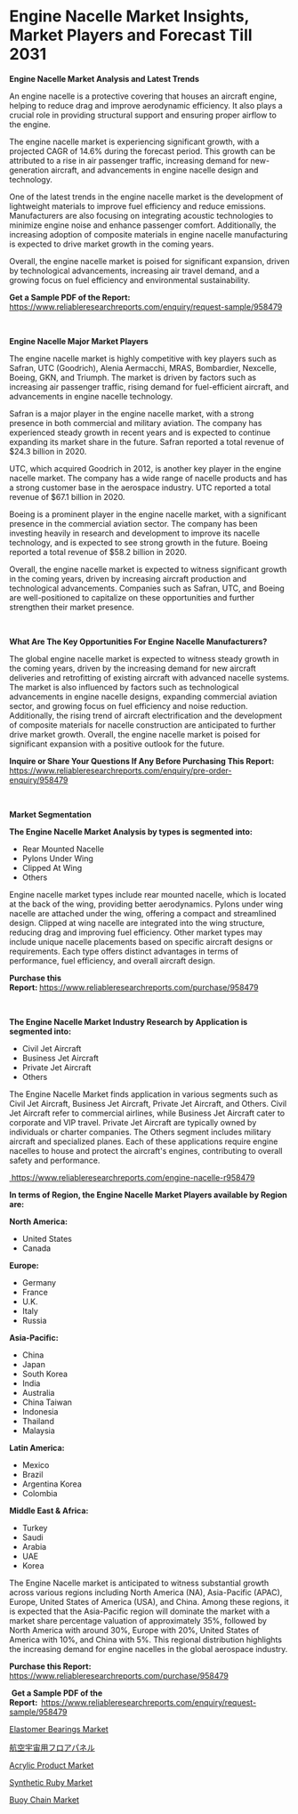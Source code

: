 <p><h1>Engine Nacelle Market Insights, Market Players and Forecast Till 2031</h1></p><p><strong>Engine Nacelle Market Analysis and Latest Trends</strong></p>
<p><p>An engine nacelle is a protective covering that houses an aircraft engine, helping to reduce drag and improve aerodynamic efficiency. It also plays a crucial role in providing structural support and ensuring proper airflow to the engine.</p><p>The engine nacelle market is experiencing significant growth, with a projected CAGR of 14.6% during the forecast period. This growth can be attributed to a rise in air passenger traffic, increasing demand for new-generation aircraft, and advancements in engine nacelle design and technology. </p><p>One of the latest trends in the engine nacelle market is the development of lightweight materials to improve fuel efficiency and reduce emissions. Manufacturers are also focusing on integrating acoustic technologies to minimize engine noise and enhance passenger comfort. Additionally, the increasing adoption of composite materials in engine nacelle manufacturing is expected to drive market growth in the coming years.</p><p>Overall, the engine nacelle market is poised for significant expansion, driven by technological advancements, increasing air travel demand, and a growing focus on fuel efficiency and environmental sustainability.</p></p>
<p><strong>Get a Sample PDF of the Report:&nbsp;</strong> <a href="https://www.reliableresearchreports.com/enquiry/request-sample/958479">https://www.reliableresearchreports.com/enquiry/request-sample/958479</a></p>
<p>&nbsp;</p>
<p><strong>Engine Nacelle Major Market Players</strong></p>
<p><p>The engine nacelle market is highly competitive with key players such as Safran, UTC (Goodrich), Alenia Aermacchi, MRAS, Bombardier, Nexcelle, Boeing, GKN, and Triumph. The market is driven by factors such as increasing air passenger traffic, rising demand for fuel-efficient aircraft, and advancements in engine nacelle technology.</p><p>Safran is a major player in the engine nacelle market, with a strong presence in both commercial and military aviation. The company has experienced steady growth in recent years and is expected to continue expanding its market share in the future. Safran reported a total revenue of $24.3 billion in 2020.</p><p>UTC, which acquired Goodrich in 2012, is another key player in the engine nacelle market. The company has a wide range of nacelle products and has a strong customer base in the aerospace industry. UTC reported a total revenue of $67.1 billion in 2020.</p><p>Boeing is a prominent player in the engine nacelle market, with a significant presence in the commercial aviation sector. The company has been investing heavily in research and development to improve its nacelle technology, and is expected to see strong growth in the future. Boeing reported a total revenue of $58.2 billion in 2020.</p><p>Overall, the engine nacelle market is expected to witness significant growth in the coming years, driven by increasing aircraft production and technological advancements. Companies such as Safran, UTC, and Boeing are well-positioned to capitalize on these opportunities and further strengthen their market presence.</p></p>
<p>&nbsp;</p>
<p><strong>What Are The Key Opportunities For Engine Nacelle Manufacturers?</strong></p>
<p><p>The global engine nacelle market is expected to witness steady growth in the coming years, driven by the increasing demand for new aircraft deliveries and retrofitting of existing aircraft with advanced nacelle systems. The market is also influenced by factors such as technological advancements in engine nacelle designs, expanding commercial aviation sector, and growing focus on fuel efficiency and noise reduction. Additionally, the rising trend of aircraft electrification and the development of composite materials for nacelle construction are anticipated to further drive market growth. Overall, the engine nacelle market is poised for significant expansion with a positive outlook for the future.</p></p>
<p><strong>Inquire or Share Your Questions If Any Before Purchasing This Report:</strong> <a href="https://www.reliableresearchreports.com/enquiry/pre-order-enquiry/958479">https://www.reliableresearchreports.com/enquiry/pre-order-enquiry/958479</a></p>
<p>&nbsp;</p>
<p><strong>Market Segmentation</strong></p>
<p><strong>The Engine Nacelle Market Analysis by types is segmented into:</strong></p>
<p><ul><li>Rear Mounted Nacelle</li><li>Pylons Under Wing</li><li>Clipped At Wing</li><li>Others</li></ul></p>
<p><p>Engine nacelle market types include rear mounted nacelle, which is located at the back of the wing, providing better aerodynamics. Pylons under wing nacelle are attached under the wing, offering a compact and streamlined design. Clipped at wing nacelle are integrated into the wing structure, reducing drag and improving fuel efficiency. Other market types may include unique nacelle placements based on specific aircraft designs or requirements. Each type offers distinct advantages in terms of performance, fuel efficiency, and overall aircraft design.</p></p>
<p><strong>Purchase this Report:&nbsp;</strong><a href="https://www.reliableresearchreports.com/purchase/958479">https://www.reliableresearchreports.com/purchase/958479</a></p>
<p>&nbsp;</p>
<p><strong>The Engine Nacelle Market Industry Research by Application is segmented into:</strong></p>
<p><ul><li>Civil Jet Aircraft</li><li>Business Jet Aircraft</li><li>Private Jet Aircraft</li><li>Others</li></ul></p>
<p><p>The Engine Nacelle Market finds application in various segments such as Civil Jet Aircraft, Business Jet Aircraft, Private Jet Aircraft, and Others. Civil Jet Aircraft refer to commercial airlines, while Business Jet Aircraft cater to corporate and VIP travel. Private Jet Aircraft are typically owned by individuals or charter companies. The Others segment includes military aircraft and specialized planes. Each of these applications require engine nacelles to house and protect the aircraft's engines, contributing to overall safety and performance.</p></p>
<p><a href="https://www.reliableresearchreports.com/engine-nacelle-r958479">&nbsp;https://www.reliableresearchreports.com/engine-nacelle-r958479</a></p>
<p><strong>In terms of Region, the Engine Nacelle Market Players available by Region are:</strong></p>
<p>
    <p> <strong> North America: </strong>
        <ul>
            <li>United States</li>
            <li>Canada</li>
        </ul>
        </p> 
    <p> <strong> Europe: </strong>
        <ul>
            <li>Germany</li>
            <li>France</li>
            <li>U.K.</li>
            <li>Italy</li>
            <li>Russia</li>
        </ul>
        </p> 
    <p> <strong> Asia-Pacific: </strong>
        <ul>
            <li>China</li>
            <li>Japan</li>
            <li>South Korea</li>
            <li>India</li>
            <li>Australia</li>
            <li>China Taiwan</li>
            <li>Indonesia</li>
            <li>Thailand</li>
            <li>Malaysia</li>
        </ul>
        </p> 
    <p> <strong> Latin America: </strong>
        <ul>
            <li>Mexico</li>
            <li>Brazil</li>
            <li>Argentina Korea</li>
            <li>Colombia</li>
        </ul>
        </p> 
    <p> <strong> Middle East & Africa: </strong>
        <ul>
            <li>Turkey</li>
            <li>Saudi</li>
            <li>Arabia</li>
            <li>UAE</li>
            <li>Korea</li>
        </ul>
    </p>
    </p>
<p><p>The Engine Nacelle market is anticipated to witness substantial growth across various regions including North America (NA), Asia-Pacific (APAC), Europe, United States of America (USA), and China. Among these regions, it is expected that the Asia-Pacific region will dominate the market with a market share percentage valuation of approximately 35%, followed by North America with around 30%, Europe with 20%, United States of America with 10%, and China with 5%. This regional distribution highlights the increasing demand for engine nacelles in the global aerospace industry.</p></p>
<p><strong>Purchase this Report: </strong><a href="https://www.reliableresearchreports.com/purchase/958479">https://www.reliableresearchreports.com/purchase/958479</a></p>
<p>&nbsp;<strong>Get a Sample PDF of the Report:&nbsp;&nbsp;</strong><a href="https://www.reliableresearchreports.com/enquiry/request-sample/958479">https://www.reliableresearchreports.com/enquiry/request-sample/958479</a></p>
<p><strong></strong></p>
<p><p><a href="https://github.com/RoccoManning/Market-Research-Report-List-4/blob/main/elastomer-bearings-market.md">Elastomer Bearings Market</a></p><p><a href="https://github.com/ppmazlotr77499/Market-Research-Report-List-1/blob/main/314481235073.md">航空宇宙用フロアパネル</a></p><p><a href="https://issuu.com/reportprime-2/docs/acrylic-product-market-size-2030.pptx">Acrylic Product Market</a></p><p><a href="https://issuu.com/reportprime-2/docs/synthetic-ruby-market-size-2030.pptx">Synthetic Ruby Market</a></p><p><a href="https://www.linkedin.com/pulse/buoy-chain-market-comprehensive-assessment-type-application-zatgc?trackingId=uhF9gIee0hzUqsteXS9eyQ%3D%3D">Buoy Chain Market</a></p></p>
